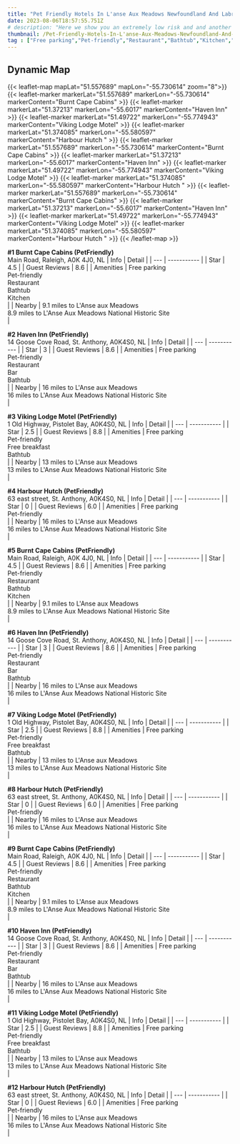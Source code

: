 ```yaml
---
title: "Pet Friendly Hotels In L'anse Aux Meadows Newfoundland And Labrador"
date: 2023-08-06T18:57:55.751Z
# description: "Here we show you an extremely low risk and and another medium risk approach to earn passive income "
thumbnail: /Pet-Friendly-Hotels-In-L'anse-Aux-Meadows-Newfoundland-And-Labrador.png
tag : ["Free parking","Pet-friendly","Restaurant","Bathtub","Kitchen","Bar","Free breakfast"]
---
```


## Dynamic Map
{{< leaflet-map  mapLat="51.557689" mapLon="-55.730614" zoom="8">}}
    {{< leaflet-marker markerLat="51.557689" markerLon="-55.730614" markerContent="Burnt Cape Cabins" >}}
    {{< leaflet-marker markerLat="51.37213" markerLon="-55.6017" markerContent="Haven Inn" >}}
    {{< leaflet-marker markerLat="51.49722" markerLon="-55.774943" markerContent="Viking Lodge Motel" >}}
    {{< leaflet-marker markerLat="51.374085" markerLon="-55.580597" markerContent="Harbour Hutch " >}}
    {{< leaflet-marker markerLat="51.557689" markerLon="-55.730614" markerContent="Burnt Cape Cabins" >}}
    {{< leaflet-marker markerLat="51.37213" markerLon="-55.6017" markerContent="Haven Inn" >}}
    {{< leaflet-marker markerLat="51.49722" markerLon="-55.774943" markerContent="Viking Lodge Motel" >}}
    {{< leaflet-marker markerLat="51.374085" markerLon="-55.580597" markerContent="Harbour Hutch " >}}
    {{< leaflet-marker markerLat="51.557689" markerLon="-55.730614" markerContent="Burnt Cape Cabins" >}}
    {{< leaflet-marker markerLat="51.37213" markerLon="-55.6017" markerContent="Haven Inn" >}}
    {{< leaflet-marker markerLat="51.49722" markerLon="-55.774943" markerContent="Viking Lodge Motel" >}}
    {{< leaflet-marker markerLat="51.374085" markerLon="-55.580597" markerContent="Harbour Hutch " >}}
{{< /leaflet-map >}}


**#1 Burnt Cape Cabins (PetFriendly)**<br>Main Road, Raleigh, A0K 4J0, NL
| Info | Detail |
| --- | ----------- |
| Star | 4.5 |
| Guest Reviews | 8.6 |
| Amenities | Free parking<br>Pet-friendly<br>Restaurant<br>Bathtub<br>Kitchen<br> |
| Nearby | 9.1 miles to L'Anse aux Meadows<br>8.9 miles to L'Anse Aux Meadows National Historic Site<br> |

**#2 Haven Inn (PetFriendly)**<br>14 Goose Cove Road, St. Anthony, A0K4S0, NL
| Info | Detail |
| --- | ----------- |
| Star | 3 |
| Guest Reviews | 8.6 |
| Amenities | Free parking<br>Pet-friendly<br>Restaurant<br>Bar<br>Bathtub<br> |
| Nearby | 16 miles to L'Anse aux Meadows<br>16 miles to L'Anse Aux Meadows National Historic Site<br> |

**#3 Viking Lodge Motel (PetFriendly)**<br>1 Old Highway, Pistolet Bay, A0K4S0, NL
| Info | Detail |
| --- | ----------- |
| Star | 2.5 |
| Guest Reviews | 8.8 |
| Amenities | Free parking<br>Pet-friendly<br>Free breakfast<br>Bathtub<br> |
| Nearby | 13 miles to L'Anse aux Meadows<br>13 miles to L'Anse Aux Meadows National Historic Site<br> |

**#4 Harbour Hutch  (PetFriendly)**<br>63 east street, St. Anthony, A0K4S0, NL
| Info | Detail |
| --- | ----------- |
| Star | 0 |
| Guest Reviews | 6.0 |
| Amenities | Free parking<br>Pet-friendly<br> |
| Nearby | 16 miles to L'Anse aux Meadows<br>16 miles to L'Anse Aux Meadows National Historic Site<br> |

**#5 Burnt Cape Cabins (PetFriendly)**<br>Main Road, Raleigh, A0K 4J0, NL
| Info | Detail |
| --- | ----------- |
| Star | 4.5 |
| Guest Reviews | 8.6 |
| Amenities | Free parking<br>Pet-friendly<br>Restaurant<br>Bathtub<br>Kitchen<br> |
| Nearby | 9.1 miles to L'Anse aux Meadows<br>8.9 miles to L'Anse Aux Meadows National Historic Site<br> |

**#6 Haven Inn (PetFriendly)**<br>14 Goose Cove Road, St. Anthony, A0K4S0, NL
| Info | Detail |
| --- | ----------- |
| Star | 3 |
| Guest Reviews | 8.6 |
| Amenities | Free parking<br>Pet-friendly<br>Restaurant<br>Bar<br>Bathtub<br> |
| Nearby | 16 miles to L'Anse aux Meadows<br>16 miles to L'Anse Aux Meadows National Historic Site<br> |

**#7 Viking Lodge Motel (PetFriendly)**<br>1 Old Highway, Pistolet Bay, A0K4S0, NL
| Info | Detail |
| --- | ----------- |
| Star | 2.5 |
| Guest Reviews | 8.8 |
| Amenities | Free parking<br>Pet-friendly<br>Free breakfast<br>Bathtub<br> |
| Nearby | 13 miles to L'Anse aux Meadows<br>13 miles to L'Anse Aux Meadows National Historic Site<br> |

**#8 Harbour Hutch  (PetFriendly)**<br>63 east street, St. Anthony, A0K4S0, NL
| Info | Detail |
| --- | ----------- |
| Star | 0 |
| Guest Reviews | 6.0 |
| Amenities | Free parking<br>Pet-friendly<br> |
| Nearby | 16 miles to L'Anse aux Meadows<br>16 miles to L'Anse Aux Meadows National Historic Site<br> |

**#9 Burnt Cape Cabins (PetFriendly)**<br>Main Road, Raleigh, A0K 4J0, NL
| Info | Detail |
| --- | ----------- |
| Star | 4.5 |
| Guest Reviews | 8.6 |
| Amenities | Free parking<br>Pet-friendly<br>Restaurant<br>Bathtub<br>Kitchen<br> |
| Nearby | 9.1 miles to L'Anse aux Meadows<br>8.9 miles to L'Anse Aux Meadows National Historic Site<br> |

**#10 Haven Inn (PetFriendly)**<br>14 Goose Cove Road, St. Anthony, A0K4S0, NL
| Info | Detail |
| --- | ----------- |
| Star | 3 |
| Guest Reviews | 8.6 |
| Amenities | Free parking<br>Pet-friendly<br>Restaurant<br>Bar<br>Bathtub<br> |
| Nearby | 16 miles to L'Anse aux Meadows<br>16 miles to L'Anse Aux Meadows National Historic Site<br> |

**#11 Viking Lodge Motel (PetFriendly)**<br>1 Old Highway, Pistolet Bay, A0K4S0, NL
| Info | Detail |
| --- | ----------- |
| Star | 2.5 |
| Guest Reviews | 8.8 |
| Amenities | Free parking<br>Pet-friendly<br>Free breakfast<br>Bathtub<br> |
| Nearby | 13 miles to L'Anse aux Meadows<br>13 miles to L'Anse Aux Meadows National Historic Site<br> |

**#12 Harbour Hutch  (PetFriendly)**<br>63 east street, St. Anthony, A0K4S0, NL
| Info | Detail |
| --- | ----------- |
| Star | 0 |
| Guest Reviews | 6.0 |
| Amenities | Free parking<br>Pet-friendly<br> |
| Nearby | 16 miles to L'Anse aux Meadows<br>16 miles to L'Anse Aux Meadows National Historic Site<br> |


